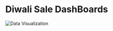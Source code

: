# Diwali Sale DashBoards

![Data Visualization](https://github.com/Prerna-Shekhawat3/DashBoards/Diwali_Sales_Dashboard.png)
